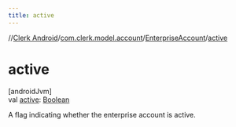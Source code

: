 ```yaml
---
title: active
---
```

//[Clerk Android](../../../index.html)/[com.clerk.model.account](../index.html)/[EnterpriseAccount](index.html)/[active](active.html)



# active



[androidJvm]\
val [active](active.html): [Boolean](https://kotlinlang.org/api/latest/jvm/stdlib/kotlin-stdlib/kotlin/-boolean/index.html)



A flag indicating whether the enterprise account is active.




